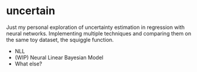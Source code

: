 # uncertain 
Just my personal exploration of uncertainty estimation in regression with neural networks.
Implementing multiple techniques and comparing them on the same toy dataset, the squiggle function.
* NLL
* (WIP) Neural Linear Bayesian Model
* What else?